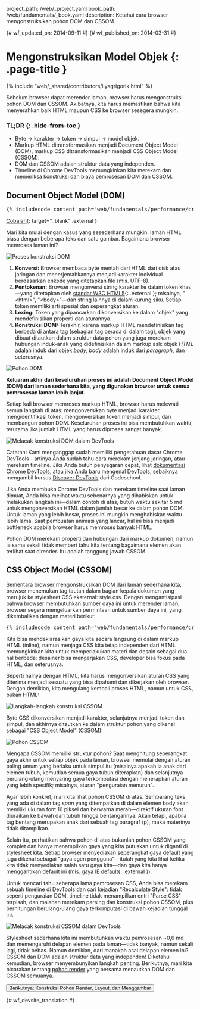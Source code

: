 project_path: /web/_project.yaml
book_path: /web/fundamentals/_book.yaml
description: Ketahui cara browser mengonstruksikan pohon DOM dan CSSOM.

{# wf_updated_on: 2014-09-11 #}
{# wf_published_on: 2014-03-31 #}

# Mengonstruksikan Model Objek {: .page-title }

{% include "web/_shared/contributors/ilyagrigorik.html" %}

Sebelum browser dapat merender laman, browser harus mengonstruksi pohon DOM dan CSSOM. Akibatnya, kita harus memastikan bahwa kita menyerahkan baik HTML maupun CSS ke browser sesegera mungkin.


### TL;DR {: .hide-from-toc }
- Byte → karakter → token → simpul → model objek.
- Markup HTML ditransformasikan menjadi Document Object Model (DOM), markup CSS ditransformasikan menjadi CSS Object Model (CSSOM).
- DOM dan CSSOM adalah struktur data yang independen.
- Timeline di Chrome DevTools memungkinkan kita merekam dan memeriksa konstruksi dan biaya pemrosesan DOM dan CSSOM.


## Document Object Model (DOM)

<pre class="prettyprint">
{% includecode content_path="web/fundamentals/performance/critical-rendering-path/_code/basic_dom.html" region_tag="full" adjust_indentation="auto" %}
</pre>

[Cobalah](https://googlesamples.github.io/web-fundamentals/fundamentals/performance/critical-rendering-path/basic_dom.html){: target="_blank" .external }

Mari kita mulai dengan kasus yang sesederhana mungkin: laman HTML biasa dengan beberapa teks dan satu gambar. Bagaimana browser memroses laman ini?

<img src="images/full-process.png" alt="Proses konstruksi DOM">

1. **Konversi:** Browser membaca byte mentah dari HTML dari disk atau jaringan dan menerjemahkannya menjadi karakter individual berdasarkan enkode yang ditetapkan file (mis. UTF-8).
1. **Pentokenan:** Browser mengonversi string karakter ke dalam token khas&mdash;yang ditetapkan oleh [standar W3C HTML5](http://www.w3.org/TR/html5/){: .external }; misalnya, "&lt;html&gt;", "&lt;body&gt;"&mdash;dan string lainnya di dalam kurung siku. Setiap token memiliki arti spesial dan seperangkat aturan.
1. **Lexing:** Token yang dipancarkan dikonversikan ke dalam "objek" yang mendefinisikan properti dan aturannya.
1. **Konstruksi DOM:** Terakhir, karena markup HTML mendefinisikan tag berbeda di antara tag (sebagian tag berada di dalam tag), objek yang dibuat ditautkan dalam struktur data pohon yang juga merekam hubungan induk-anak yang didefinisikan dalam markup asli: objek _HTML_ adalah induk dari objek _body_, _body_ adalah induk dari _paragraph_, dan seterusnya.

<img src="images/dom-tree.png"  alt="Pohon DOM">

**Keluaran akhir dari keseluruhan proses ini adalah Document Object Model (DOM) dari laman sederhana kita, yang digunakan browser untuk semua pemrosesan laman lebih lanjut.**

Setiap kali browser memroses markup HTML, browser harus melewati semua langkah di atas: mengonversikan byte menjadi karakter, mengidentifikasi token, mengonversikan token menjadi simpul, dan membangun pohon DOM. Keseluruhan proses ini bisa membutuhkan waktu, terutama jika jumlah HTML yang harus diproses sangat banyak.

<img src="images/dom-timeline.png"  alt="Melacak konstruksi DOM dalam DevTools">

Catatan: Kami menganggap sudah memiliki pengetahuan dasar Chrome DevTools - artinya Anda sudah tahu cara merekam jenjang jaringan, atau merekam timeline. Jika Anda butuh penyegaran cepat, lihat <a href='/web/tools/chrome-devtools/'>dokumentasi Chrome DevTools</a>, atau jika Anda baru mengenal DevTools, sebaiknya mengambil kursus <a href='http://discover-devtools.codeschool.com/'>Discover DevTools</a> dari Codeschool.

Jika Anda membuka Chrome DevTools dan merekam timeline saat laman dimuat, Anda bisa melihat waktu sebenarnya yang dihabiskan untuk melakukan langkah ini&mdash;dalam contoh di atas, butuh waktu sekitar 5 md untuk mengonversikan HTML dalam jumlah besar ke dalam pohon DOM. Untuk laman yang lebih besar, proses ini mungkin menghabiskan waktu lebih lama. Saat pembuatan animasi yang lancar, hal ini bisa menjadi bottleneck apabila browser harus memroses banyak HTML.

Pohon DOM merekam properti dan hubungan dari markup dokumen, namun ia sama sekali tidak memberi tahu kita tentang bagaimana elemen akan terlihat saat dirender. Itu adalah tanggung jawab CSSOM.

## CSS Object Model (CSSOM)

Sementara browser mengonstruksikan DOM dari laman sederhana kita, browser menemukan tag tautan dalam bagian kepala dokumen yang merujuk ke stylesheet CSS eksternal: style.css. Dengan mengantisipasi bahwa browser membutuhkan sumber daya ini untuk merender laman, browser segera mengeluarkan permintaan untuk sumber daya ini, yang dikembalikan dengan materi berikut:

<pre class="prettyprint">
{% includecode content_path="web/fundamentals/performance/critical-rendering-path/_code/style.css" region_tag="full" adjust_indentation="auto" %}
</pre>

Kita bisa mendeklarasikan gaya kita secara langsung di dalam markup HTML (inline), namun menjaga CSS kita tetap independen dari HTML memungkinkan kita untuk memperlakukan materi dan desain sebagai dua hal berbeda: desainer bisa mengerjakan CSS, developer bisa fokus pada HTML, dan seterusnya.

Seperti halnya dengan HTML, kita harus mengonversikan aturan CSS yang diterima menjadi sesuatu yang bisa dipahami dan dikerjakan oleh browser. Dengan demikian, kita mengulang kembali proses HTML, namun untuk CSS, bukan HTML:

<img src="images/cssom-construction.png"  alt="Langkah-langkah konstruksi CSSOM">

Byte CSS dikonversikan menjadi karakter, selanjutnya menjadi token dan simpul, dan akhirnya ditautkan ke dalam struktur pohon yang dikenal sebagai "CSS Object Model" (CSSOM):

<img src="images/cssom-tree.png"  alt="Pohon CSSOM">

Mengapa CSSOM memiliki struktur pohon? Saat menghitung seperangkat gaya akhir untuk setiap objek pada laman, browser memulai dengan aturan paling umum yang berlaku untuk simpul itu (misalnya apakah ia anak dari elemen tubuh, kemudian semua gaya tubuh diterapkan) dan selanjutnya berulang-ulang menyaring gaya terkomputasi dengan menerapkan aturan yang lebih spesifik; misalnya, aturan "penguraian menurun".

Agar lebih konkret, mari kita lihat pohon CSSOM di atas. Sembarang teks yang ada di dalam tag _span_ yang ditempatkan di dalam elemen body akan memiliki ukuran font 16 piksel dan berwarna merah&mdash;direktif ukuran font diuraikan ke bawah dari tubuh hingga bentangannya. Akan tetapi, apabila tag bentang merupakan anak dari sebuah tag paragraf (p), maka materinya tidak ditampilkan.

Selain itu, perhatikan bahwa pohon di atas bukanlah pohon CSSOM yang komplet dan hanya menampilkan gaya yang kita putuskan untuk diganti di stylesheet kita. Setiap browser menyediakan seperangkat gaya default yang juga dikenal sebagai "gaya agen pengguna"&mdash;itulah yang kita lihat ketika kita tidak menyediakan salah satu gaya kita&mdash;dan gaya kita hanya menggantikan default ini (mis. [gaya IE default](http://www.iecss.com/){: .external }).

Untuk mencari tahu seberapa lama pemrosesan CSS, Anda bisa merekam sebuah timeline di DevTools dan cari kejadian "Recalculate Style": tidak seperti penguraian DOM, timeline tidak menampilkan entri "Parse CSS" terpisah, dan malahan merekam parsing dan konstruksi pohon CSSOM, plus perhitungan berulang-ulang gaya terkomputasi di bawah kejadian tunggal ini.

<img src="images/cssom-timeline.png"  alt="Melacak konstruksi CSSOM dalam DevTools">

Stylesheet sederhana kita ini membutuhkan waktu pemrosesan ~0,6 md dan memengaruhi delapan elemen pada laman&mdash;tidak banyak, namun sekali lagi, tidak bebas. Namun demikian, dari manakah asal delapan elemen ini? CSSOM dan DOM adalah struktur data yang independen! Diketahui kemudian, browser menyembunyikan langkah penting. Berikutnya, mari kita bicarakan tentang [pohon render](/web/fundamentals/performance/critical-rendering-path/render-tree-construction) yang bersama menautkan DOM dan CSSOM semuanya.

<a href="render-tree-construction" class="gc-analytics-event"
    data-category="CRP" data-label="Next / Render-Tree Construction">
  <button>Berikutnya: Konstruksi Pohon Render, Layout, dan Menggambar</button>
</a>


{# wf_devsite_translation #}
